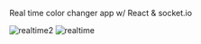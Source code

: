 Real time color changer app
w/ React & socket.io

![realtime2](https://user-images.githubusercontent.com/72870590/214274982-004eb0f7-3725-43f0-84d1-0c68fe482f99.jpg)
![realtime](https://user-images.githubusercontent.com/72870590/214274987-590ba64b-90f8-479f-93d2-065c7b9a0803.jpg)

